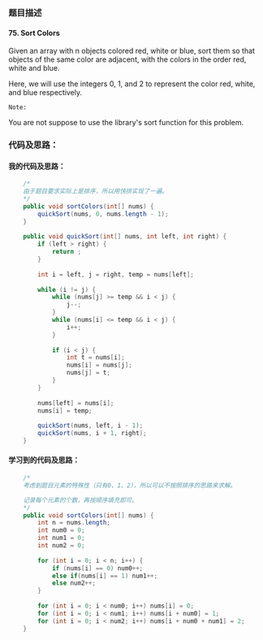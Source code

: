 ### 题目描述

#### 75. Sort Colors

Given an array with n objects colored red, white or blue, sort them so that objects of the same color are adjacent, with the colors in the order red, white and blue.

Here, we will use the integers 0, 1, and 2 to represent the color red, white, and blue respectively.

`Note:`

You are not suppose to use the library's sort function for this problem.

### 代码及思路：

#### 我的代码及思路：

```java
    /*
    由于题目要求实际上是排序，所以用快排实现了一遍。
    */
    public void sortColors(int[] nums) {
        quickSort(nums, 0, nums.length - 1);
    }
    
    public void quickSort(int[] nums, int left, int right) {
        if (left > right) {
            return ;
        }
        
        int i = left, j = right, temp = nums[left];
        
        while (i != j) {
            while (nums[j] >= temp && i < j) {
                j--;
            }
            while (nums[i] <= temp && i < j) {
                i++;
            }
            
            if (i < j) {
                int t = nums[i];
                nums[i] = nums[j];
                nums[j] = t;
            }
        }
        
        nums[left] = nums[i];
        nums[i] = temp;
        
        quickSort(nums, left, i - 1);
        quickSort(nums, i + 1, right);
    }
```

#### 学习到的代码及思路：

```java
    /*
    考虑到题目元素的特殊性（只有0、1、2），所以可以不按照排序的思路来求解。

    记录每个元素的个数，再按顺序填充即可。
    */
    public void sortColors(int[] nums) {
        int n = nums.length;
        int num0 = 0;
        int num1 = 0;
        int num2 = 0;
        
        for (int i = 0; i < n; i++) {
            if (nums[i] == 0) num0++;
            else if(nums[i] == 1) num1++;
            else num2++;
        }
        
        for (int i = 0; i < num0; i++) nums[i] = 0;
        for (int i = 0; i < num1; i++) nums[i + num0] = 1;
        for (int i = 0; i < num2; i++) nums[i + num0 + num1] = 2;
    }
```